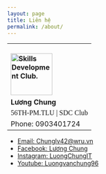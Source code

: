 ```yaml
---
layout: page
title: Liên hệ
permalink: /about/
---
```

<table width="350" cellspacing="0" cellpadding="0">
<tbody>
<tr>
<td valign="top"><strong><br /><a href="https://htmlsig.com/t/000001D5RZYM" target="_blank"><img src="https://ci6.googleusercontent.com/proxy/1ad2gtV-FhWX2ZTsvRFaELKYK54pbX2ebqH5NBFO6y5viLllQug6FmVoBoJn65tLrYAVUVSKaq51jRJs4_pDYAnepViUdDVVFn5nP6MnkYd2JNsZTxFgCA0SCeL2RsGpgEPNc47D9iJ9zgB5MUq8iwi-LKynQ0QvDXkVef5wOmEgTHA-mqNdK00HQ44=s0-d-e1-ft#https://htmlsigs.s3.amazonaws.com/logos/files/000/938/201/landscape/13411872_676304309184716_9219746181441720017_o.jpg" alt="Skills Development Club." width="96" height="96" border="0" /></a><br /></strong></td>
</tr>
<tr>
<td valign="top"><strong>Lương Chung</strong></td>
</tr>
<tr>
<td valign="top"><span style="font-family: Verdana;">56TH-PM.TLU |&nbsp;SDC Club</span></td>
</tr>
<tr>
<td valign="top">Phone: 0903401724</td>
</tr>
</tbody>
</table>
<div class="inner">
<ul class="contact">
	<li ><a href="http://gmail.com">Email: Chunglv42@wru.vn</a></li>
	<li ><a href="https://www.facebook.com/L.u.o.n.g.C.h.u.n.g.W.R.U">Facebook: Lương Chung</a></li>
	<li><a href="https://www.instagram.com/luongchung.it">Instagram: LuongChungIT</a></li>
	<li><a href="https://www.youtube.com/user/luongvanchung96">Youtube: Luongvanchung96</a></li>
</ul>					
</div>
